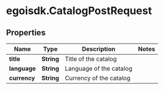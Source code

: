 # egoisdk.CatalogPostRequest

## Properties

Name | Type | Description | Notes
------------ | ------------- | ------------- | -------------
**title** | **String** | Title of the catalog | 
**language** | **String** | Language of the catalog | 
**currency** | **String** | Currency of the catalog | 


